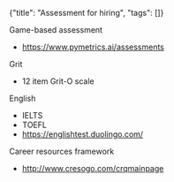 {"title": "Assessment for hiring", "tags": []}

Game-based assessment
* https://www.pymetrics.ai/assessments

Grit
* 12 item Grit-O scale

English
* IELTS
* TOEFL
* https://englishtest.duolingo.com/

Career resources framework
* http://www.cresogo.com/crqmainpage

